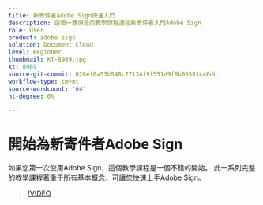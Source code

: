 ```yaml
---
title: 新寄件者Adobe Sign快速入門
description: 這個一應俱全的教學課程適合新寄件者入門Adobe Sign
role: User
product: adobe sign
solution: Document Cloud
level: Beginner
thumbnail: KT-8989.jpg
kt: 8989
source-git-commit: 626ef6a53b548c77134f9f551d9f8b05581c46db
workflow-type: tm+mt
source-wordcount: '64'
ht-degree: 0%

---
```


# 開始為新寄件者Adobe Sign

如果您第一次使用Adobe Sign，這個教學課程是一個不錯的開始。 此一系列完整的教學課程著重于所有基本概念，可讓您快速上手Adobe Sign。

>[!VIDEO](https://video.tv.adobe.com/v/337151?hidetitle=true)
